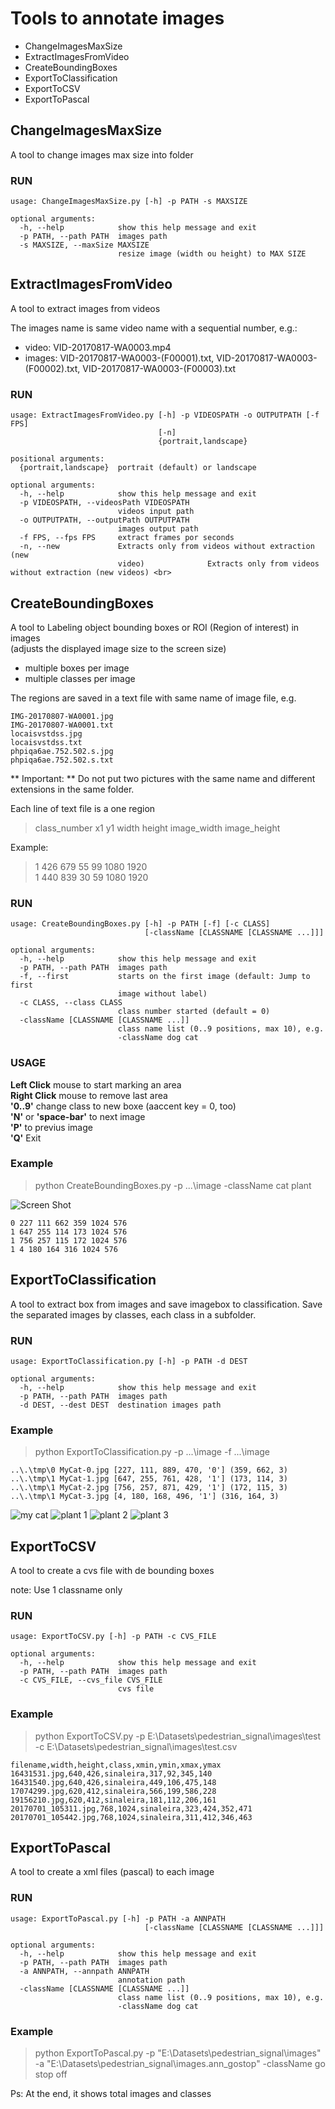 # Tools to annotate images
* ChangeImagesMaxSize
* ExtractImagesFromVideo
* CreateBoundingBoxes
* ExportToClassification
* ExportToCSV
* ExportToPascal

## ChangeImagesMaxSize
A tool to change images max size into folder

### RUN
```
usage: ChangeImagesMaxSize.py [-h] -p PATH -s MAXSIZE

optional arguments:
  -h, --help            show this help message and exit
  -p PATH, --path PATH  images path
  -s MAXSIZE, --maxSize MAXSIZE
                        resize image (width ou height) to MAX SIZE
```

## ExtractImagesFromVideo
A tool to extract images from videos

The images name is same video name with a sequential number, e.g.:
- video: VID-20170817-WA0003.mp4
- images: VID-20170817-WA0003-(F00001).txt, VID-20170817-WA0003-(F00002).txt, VID-20170817-WA0003-(F00003).txt

### RUN
```
usage: ExtractImagesFromVideo.py [-h] -p VIDEOSPATH -o OUTPUTPATH [-f FPS]
                                 [-n]
                                 {portrait,landscape}

positional arguments:
  {portrait,landscape}  portrait (default) or landscape

optional arguments:
  -h, --help            show this help message and exit
  -p VIDEOSPATH, --videosPath VIDEOSPATH
                        videos input path
  -o OUTPUTPATH, --outputPath OUTPUTPATH
                        images output path
  -f FPS, --fps FPS     extract frames por seconds
  -n, --new             Extracts only from videos without extraction (new
                        video)              Extracts only from videos without extraction (new videos) <br>
```

## CreateBoundingBoxes
A tool to Labeling object bounding boxes or ROI (Region of interest) in images  
(adjusts the displayed image size to the screen size)

- multiple boxes per image
- multiple classes per image

The regions are saved in a text file with same name of image file, e.g.
```
IMG-20170807-WA0001.jpg
IMG-20170807-WA0001.txt
locaisvstdss.jpg
locaisvstdss.txt
phpiqa6ae.752.502.s.jpg
phpiqa6ae.752.502.s.txt
```

** Important: ** Do not put two pictures with the same name and different extensions in the same folder.

Each line of text file is a one region
>class_number x1 y1 width height image_width image_height

Example:
>1 426 679 55 99 1080 1920  
>1 440 839 30 59 1080 1920



### RUN
```
usage: CreateBoundingBoxes.py [-h] -p PATH [-f] [-c CLASS]
                              [-className [CLASSNAME [CLASSNAME ...]]]

optional arguments:
  -h, --help            show this help message and exit
  -p PATH, --path PATH  images path
  -f, --first           starts on the first image (default: Jump to first
                        image without label)
  -c CLASS, --class CLASS
                        class number started (default = 0)
  -className [CLASSNAME [CLASSNAME ...]]
                        class name list (0..9 positions, max 10), e.g.
                        -className dog cat
```

### USAGE   

**Left Click** mouse to start marking an area<br/>
**Right Click** mouse to remove last area<br/>
**'0..9'** change class to new boxe (aaccent key = 0, too)<br/>
**'N'** or **'space-bar'** to next image<br/>
**'P'** to previus image<br/>
**'Q'** Exit<br/>


### Example
> python CreateBoundingBoxes.py -p ..\.\image -className cat plant <br>

![Screen Shot](https://github.com/kabrau/PyImageRoi/blob/master/tmp/MyCatResult.jpg)

```text
0 227 111 662 359 1024 576 
1 647 255 114 173 1024 576 
1 756 257 115 172 1024 576 
1 4 180 164 316 1024 576 
```

## ExportToClassification
A tool to extract box from images and save imagebox to classification.
Save the separated images by classes, each class in a subfolder.

### RUN
```
usage: ExportToClassification.py [-h] -p PATH -d DEST

optional arguments:
  -h, --help            show this help message and exit
  -p PATH, --path PATH  images path
  -d DEST, --dest DEST  destination images path
```

### Example
> python ExportToClassification.py -p ..\.\image -f ..\.\image <br>
```
..\.\tmp\0 MyCat-0.jpg [227, 111, 889, 470, '0'] (359, 662, 3)
..\.\tmp\1 MyCat-1.jpg [647, 255, 761, 428, '1'] (173, 114, 3)
..\.\tmp\1 MyCat-2.jpg [756, 257, 871, 429, '1'] (172, 115, 3)
..\.\tmp\1 MyCat-3.jpg [4, 180, 168, 496, '1'] (316, 164, 3)
```

![my cat](https://github.com/kabrau/PyImageRoi/blob/master/tmp/0/MyCat-0.jpg)
![plant 1](https://github.com/kabrau/PyImageRoi/blob/master/tmp/1/MyCat-1.jpg)
![plant 2](https://github.com/kabrau/PyImageRoi/blob/master/tmp/1/MyCat-2.jpg)
![plant 3](https://github.com/kabrau/PyImageRoi/blob/master/tmp/1/MyCat-3.jpg)


## ExportToCSV
A tool to create a cvs file with de bounding boxes

note: Use 1 classname only 


### RUN
```
usage: ExportToCSV.py [-h] -p PATH -c CVS_FILE

optional arguments:
  -h, --help            show this help message and exit
  -p PATH, --path PATH  images path
  -c CVS_FILE, --cvs_file CVS_FILE
                        cvs file
```

### Example
> python ExportToCSV.py -p E:\Datasets\pedestrian_signal\images\test -c E:\Datasets\pedestrian_signal\images\test.csv <br>
```
filename,width,height,class,xmin,ymin,xmax,ymax
16431531.jpg,640,426,sinaleira,317,92,345,140
16431540.jpg,640,426,sinaleira,449,106,475,148
17074299.jpg,620,412,sinaleira,566,199,586,228
19156210.jpg,620,412,sinaleira,181,112,206,161
20170701_105311.jpg,768,1024,sinaleira,323,424,352,471
20170701_105442.jpg,768,1024,sinaleira,311,412,346,463
```

## ExportToPascal
A tool to create a xml files (pascal) to each image

### RUN
```
usage: ExportToPascal.py [-h] -p PATH -a ANNPATH 
                              [-className [CLASSNAME [CLASSNAME ...]]]

optional arguments:  
  -h, --help            show this help message and exit  
  -p PATH, --path PATH  images path  
  -a ANNPATH, --annpath ANNPATH  
                        annotation path  
  -className [CLASSNAME [CLASSNAME ...]]
                        class name list (0..9 positions, max 10), e.g.
                        -className dog cat
```

### Example
> python ExportToPascal.py -p "E:\Datasets\pedestrian_signal\images" -a "E:\Datasets\pedestrian_signal\images.ann_gostop" -className go stop off <br>

Ps: At the end, it shows total images and classes







